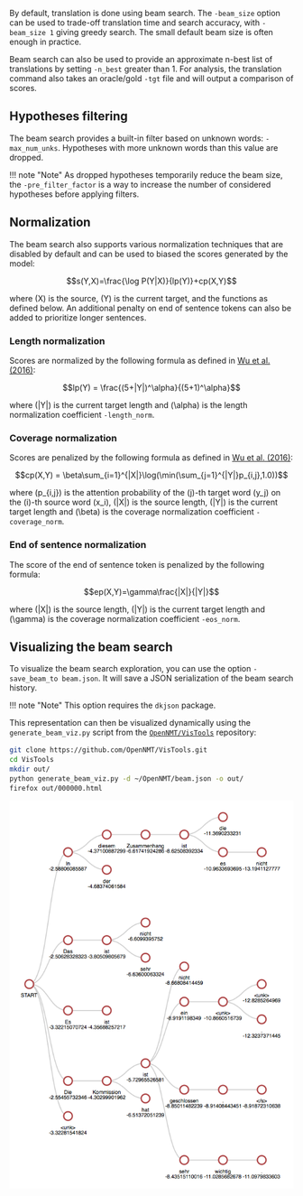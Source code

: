 By default, translation is done using beam search. The `-beam_size` option can be used to trade-off translation time and search accuracy, with `-beam_size 1` giving greedy search. The small default beam size is often enough in practice.

Beam search can also be used to provide an approximate n-best list of translations by setting `-n_best` greater than 1. For analysis, the translation command also takes an oracle/gold `-tgt` file and will output a comparison of scores.

## Hypotheses filtering

The beam search provides a built-in filter based on unknown words: `-max_num_unks`. Hypotheses with more unknown words than this value are dropped.

!!! note "Note"
    As dropped hypotheses temporarily reduce the beam size, the `-pre_filter_factor` is a way to increase the number of considered hypotheses before applying filters.

## Normalization

The beam search also supports various normalization techniques that are disabled by default and can be used to biased the scores generated by the model:

$$s(Y,X)=\frac{\log P(Y|X)}{lp(Y)}+cp(X,Y)$$

where \(X\) is the source, \(Y\) is the current target, and the functions as defined below. An additional penalty on end of sentence tokens can also be added to prioritize longer sentences.

### Length normalization

Scores are normalized by the following formula as defined in [Wu et al. (2016)](../references.md#GNMT):

$$lp(Y) = \frac{(5+|Y|)^\alpha}{(5+1)^\alpha}$$

where \(|Y|\) is the current target length and \(\alpha\) is the length normalization coefficient `-length_norm`.

### Coverage normalization

Scores are penalized by the following formula as defined in [Wu et al. (2016)](../references.md#GNMT):

$$cp(X,Y) = \beta\sum_{i=1}^{|X|}\log(\min(\sum_{j=1}^{|Y|}p_{i,j},1.0))$$

where \(p_{i,j}\) is the attention probability of the \(j\)-th target word \(y_j\) on the \(i\)-th source word \(x_i\), \(|X|\) is the source length, \(|Y|\) is the current target length and \(\beta\) is the coverage normalization coefficient `-coverage_norm`.

### End of sentence normalization

The score of the end of sentence token is penalized by the following formula:

$$ep(X,Y)=\gamma\frac{|X|}{|Y|}$$

where \(|X|\) is the source length, \(|Y|\) is the current target length and \(\gamma\) is the coverage normalization coefficient `-eos_norm`.

## Visualizing the beam search

To visualize the beam search exploration, you can use the option `-save_beam_to beam.json`. It will save a JSON serialization of the beam search history.

!!! note "Note"
    This option requires the `dkjson` package.

This representation can then be visualized dynamically using the `generate_beam_viz.py` script from the [`OpenNMT/VisTools`](https://github.com/OpenNMT/VisTools) repository:

```bash
git clone https://github.com/OpenNMT/VisTools.git
cd VisTools
mkdir out/
python generate_beam_viz.py -d ~/OpenNMT/beam.json -o out/
firefox out/000000.html
```

![Beam search visualization](../img/beam_search.png)
